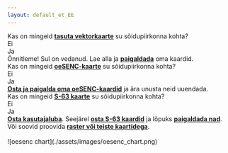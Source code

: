 ```yaml
---
layout: default_et_EE
---
```

<div class="questions">
  
<div class="questionok question">
Kas on mingeid <a href="https://opencpn.org/OpenCPN/info/chartsource.html"><strong>tasuta vektorkaarte</strong></a> su sõidupiirkonna kohta?
</div>
</div>

<div class="arrows">
  
<div class="answer col1 inline">
<i class="down"></i>
</div>
<div class="answer col2 inline">
<i class="down"></i>
</div>
</div>

<div class="separator"></div>

<div class="answers">
  <div class="answer col1 inline">
    
<div class="yesno no">
Ei
</div>
  </div>
  
  <div class="answer col2 inline">
    
<div class="yesno yes">
Ja
</div>
  </div>
<div class="answer col3 inline">
<i class="right"></i>
</div>
  
  <div class="answer col4 inline">
    
<div class="questionok ok">
Õnnitleme! Sul on vedanud. Lae alla ja <a href="https://opencpn.org/wiki/dokuwiki/doku.php?id=opencpn:opencpn_user_manual:getting_started:chart_installation"><strong>paigaldada</strong></a> oma kaardid.
</div>
  </div>
</div>

<div class="separator"></div>

<div class="arrows">
  
<div class="answer col1 inline">
<i class="down"></i>
</div>
</div>

<div class="questions">
  
<div class="questionok question">
Kas on mingeid <a href="https://o-charts.org/shop/index.php?id_category=8&controller=category"><strong>oeSENC-kaarte</strong></a> su sõidupiirkonna kohta?
</div>
</div>

<div class="arrows">
  
<div class="answer col1 inline">
<i class="down"></i>
</div>
<div class="answer col2 inline">
<i class="down"></i>
</div>
</div>

<div class="separator"></div>

<div class="answers">
  <div class="answer col1 inline">
    
<div class="yesno no">
Ei
</div>
  </div>
  
  <div class="answer col2 inline">
    
<div class="yesno yes">
Ja
</div>
  </div>
<div class="answer col3 inline">
<i class="right"></i>
</div>
  
  <div class="answer col4 inline">
    
<div class="questionok ok">
<a href="./oesenc_en_US.html"><strong>Osta ja paigalda oma oeSENC-kaardid</strong></a> ja ära unusta neid uuendada.
</div>
  </div>
</div>

<div class="separator"></div>

<div class="arrows">
  
<div class="answer col1 inline">
<i class="down"></i>
</div>
</div>

<div class="questions">
  
<div class="questionok question">
Kas on mingeid <a href="https://www.chartworld.com/shop/off_enc"><strong>S-63 kaarte</strong></a> su sõidupiirkonna kohta?
</div>
</div>

<div class="arrows">
  
<div class="answer col1 inline">
<i class="down"></i>
</div>
<div class="answer col2 inline">
<i class="down"></i>
</div>
</div>

<div class="separator"></div>

<div class="answers">
  <div class="answer col1 inline">
    
<div class="yesno no">
Ei
</div>
  </div>
  
  <div class="answer col2 inline">
    
<div class="yesno yes">
Ja
</div>
  </div>
<div class="answer col3 inline">
<i class="right"></i>
</div>
  
  <div class="answer col4 inline">
    
<div class="questionok ok">
<a href="https://o-charts.org/shop/index.php?id_category=6&controller=category"><strong>Osta kasutajaluba</strong></a>. Seejärel <a href="https://www.chartworld.com/shop/off_enc"><strong>osta S-63 kaardid</strong></a> ja lõpuks <a href="./s63_en_US.html"><strong>paigaldada nad</strong></a>.
</div>
  </div>
</div>

<div class="separator"></div>

<div class="arrows">
  
<div class="answer col1 inline">
<i class="down"></i>
</div>
</div>

<div class="questions">
  
<div class="questionok question">
Või soovid proovida <a href="https://opencpn.org/OpenCPN/info/chartsource.html"><strong>raster või teiste kaartidega</strong></a>.
</div>
</div>

<br />  
![oesenc chart](./assets/images/oesenc_chart.png)
